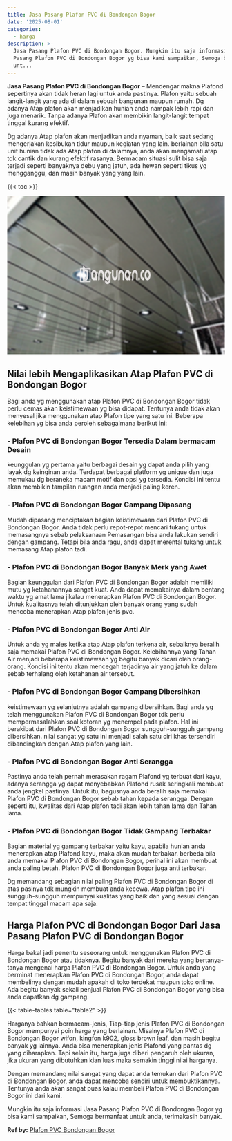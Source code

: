 ```yaml
---
title: Jasa Pasang Plafon PVC di Bondongan Bogor
date: '2025-08-01'
categories:
  - harga
description: >-
  Jasa Pasang Plafon PVC di Bondongan Bogor. Mungkin itu saja informasi Jasa
  Pasang Plafon PVC di Bondongan Bogor yg bisa kami sampaikan, Semoga bermanfaat
  unt...
---
```


**Jasa Pasang Plafon PVC di Bondongan Bogor** – Mendengar makna Plafond sepertinya akan tidak heran lagi untuk anda pastinya. Plafon yaitu sebuah langit-langit yang ada di dalam sebuah bangunan maupun rumah. Dg adanya Atap plafon akan menjadikan hunian anda nampak lebih rapi dan juga menarik. Tanpa adanya Plafon akan membikin langit-langit tempat tinggal kurang efektif.

Dg adanya Atap plafon akan menjadikan anda nyaman, baik saat sedang mengerjakan kesibukan tidur maupun kegiatan yang lain. berlainan bila satu unit hunian tidak ada Atap plafon di dalamnya, anda akan mengamati atap tdk cantik dan kurang efektif rasanya. Bermacam situasi sulit bisa saja terjadi seperti banyaknya debu yang jatuh, ada hewan seperti tikus yg mengganggu, dan masih banyak yang yang lain.

{{< toc >}}

![Jasa Pasang Plafon PVC di Bondongan Bogor](/images/flafond-pvc-murah07.png)

## Nilai lebih Mengaplikasikan Atap Plafon PVC di Bondongan Bogor

Bagi anda yg menggunakan atap Plafon PVC di Bondongan Bogor tidak perlu cemas akan keistimewaan yg bisa didapat. Tentunya anda tidak akan menyesal jika menggunakan atap Plafon tipe yang satu ini. Beberapa kelebihan yg bisa anda peroleh sebagaimana berikut ini:

### \- Plafon PVC di Bondongan Bogor Tersedia Dalam bermacam Desain

keunggulan yg pertama yaitu berbagai desain yg dapat anda pilih yang layak dg keinginan anda. Terdapat berbagai platform yg unique dan juga memukau dg beraneka macam motif dan opsi yg tersedia. Kondisi ini tentu akan membikin tampilan ruangan anda menjadi paling keren.

### \- Plafon PVC di Bondongan Bogor Gampang Dipasang

Mudah dipasang menciptakan bagian keistimewaan dari Plafon PVC di Bondongan Bogor. Anda tidak perlu repot-repot mencari tukang untuk memasangnya sebab pelaksanaan Pemasangan bisa anda lakukan sendiri dengan gampang. Tetapi bila anda ragu, anda dapat merental tukang untuk memasang Atap plafon tadi.

### \- Plafon PVC di Bondongan Bogor Banyak Merk yang Awet

Bagian keunggulan dari Plafon PVC di Bondongan Bogor adalah memiliki mutu yg ketahanannya sangat kuat. Anda dapat memakainya dalam bentang waktu yg amat lama jikalau menerapkan Plafon PVC di Bondongan Bogor. Untuk kualitasnya telah ditunjukkan oleh banyak orang yang sudah mencoba menerapkan Atap plafon jenis pvc.

### \- Plafon PVC di Bondongan Bogor Anti Air

Untuk anda yg males ketika atap Atap plafon terkena air, sebaiknya beralih saja memakai Plafon PVC di Bondongan Bogor. Kelebihannya yang Tahan Air menjadi beberapa keistimewaan yg begitu banyak dicari oleh orang-orang. Kondisi ini tentu akan mencegah terjadinya air yang jatuh ke dalam sebab terhalang oleh ketahanan air tersebut.

### \- Plafon PVC di Bondongan Bogor Gampang Dibersihkan

keistimewaan yg selanjutnya adalah gampang dibersihkan. Bagi anda yg telah menggunakan Plafon PVC di Bondongan Bogor tdk perlu mempermasalahkan soal kotoran yg menempel pada plafon. Hal ini berakibat dari Plafon PVC di Bondongan Bogor sungguh-sungguh gampang dibersihkan. nilai sangat yg satu ini menjadi salah satu ciri khas tersendiri dibandingkan dengan Atap plafon yang lain.

### \- Plafon PVC di Bondongan Bogor Anti Serangga

Pastinya anda telah pernah merasakan ragam Plafond yg terbuat dari kayu, adanya serangga yg dapat menyebabkan Plafond rusak seringkali membuat anda jengkel pastinya. Untuk itu, bagusnya anda beralih saja memakai Plafon PVC di Bondongan Bogor sebab tahan kepada serangga. Dengan seperti itu, kwalitas dari Atap plafon tadi akan lebih tahan lama dan Tahan lama.

### \- Plafon PVC di Bondongan Bogor Tidak Gampang Terbakar

Bagian material yg gampang terbakar yaitu kayu, apabila hunian anda menerapkan atap Plafond kayu, maka akan mudah terbakar. berbeda bila anda memakai Plafon PVC di Bondongan Bogor, perihal ini akan membuat anda paling betah. Plafon PVC di Bondongan Bogor juga anti terbakar.

Dg memandang sebagian nilai paling Plafon PVC di Bondongan Bogor di atas pasinya tdk mungkin membuat anda kecewa. Atap plafon tipe ini sungguh-sungguh mempunyai kualitas yang baik dan yang sesuai dengan tempat tinggal macam apa saja.

## Harga Plafon PVC di Bondongan Bogor Dari Jasa Pasang Plafon PVC di Bondongan Bogor

Harga bakal jadi penentu seseorang untuk menggunakan Plafon PVC di Bondongan Bogor atau tidaknya. Begitu banyak dari mereka yang bertanya-tanya mengenai harga Plafon PVC di Bondongan Bogor. Untuk anda yang berminat menerapkan Plafon PVC di Bondongan Bogor, anda dapat membelinya dengan mudah apakah di toko terdekat maupun toko online. Ada begitu banyak sekali penjual Plafon PVC di Bondongan Bogor yang bisa anda dapatkan dg gampang.

{{< table-tables table="table2" >}}

Harganya bahkan bermacam-jenis, Tiap-tiap jenis Plafon PVC di Bondongan Bogor mempunyai poin harga yang berlainan. Misalnya Plafon PVC di Bondongan Bogor wifon, kingfon k902, gloss brown leaf, dan masih begitu banyak yg lainnya. Anda bisa menerapkan jenis Plafond yang pantas dg yang diharapkan. Tapi selain itu, harga juga diberi pengaruh oleh ukuran, jika ukuran yang dibutuhkan kian luas maka semakin tinggi nilai harganya.

Dengan memandang nilai sangat yang dapat anda temukan dari Plafon PVC di Bondongan Bogor, anda dapat mencoba sendiri untuk membuktikannya. Tentunya anda akan sangat puas kalau membeli Plafon PVC di Bondongan Bogor ini dari kami.

Mungkin itu saja informasi Jasa Pasang Plafon PVC di Bondongan Bogor yg bisa kami sampaikan, Semoga bermanfaat untuk anda, terimakasih banyak.

**Ref by:** [Plafon PVC Bondongan Bogor](https://id.wikipedia.org/wiki/Plafon)
